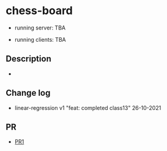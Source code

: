
# chess-board

- running server: TBA

- running clients: TBA

## Description

- 

## Change log

- linear-regression v1 "feat: completed class13" 26-10-2021

## PR

- [PR1](https://github.com/Moha-AlHanbali/linear-regression/pull/1)